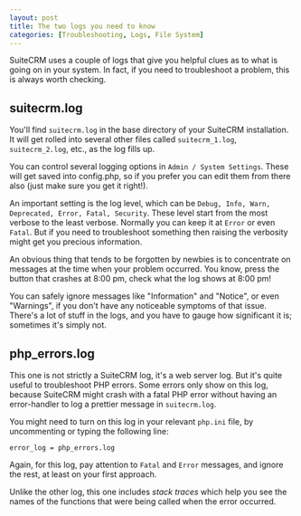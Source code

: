 ```yaml
---
layout: post
title: The two logs you need to know
categories: [Troubleshooting, Logs, File System]
---
```


SuiteCRM uses a couple of logs that give you helpful clues as to what is going on in your system. In fact, if you need to troubleshoot a problem, this is always worth checking.

## suitecrm.log ##

You'll find `suitecrm.log` in the base directory of your SuiteCRM installation. It will get rolled into several other files called `suitecrm_1.log`, `suitecrm_2.log`, etc., as the log fills up. 

You can control several logging options in `Admin / System Settings`. These will get saved into config.php, so if you prefer you can edit them from there also (just make sure you get it right!).

An important setting is the log level, which can be `Debug, Info, Warn, Deprecated, Error, Fatal, Security`. These level start from the most verbose to the least verbose. Normally you can keep it at `Error` or even `Fatal`. But if you need to troubleshoot something then raising the verbosity might get you precious information.

An obvious thing that tends to be forgotten by newbies is to concentrate on messages at the time when your problem occurred. You know, press the button that crashes at 8:00 pm, check what the log shows at 8:00 pm!

You can safely ignore messages like "Information" and "Notice", or even "Warnings", if you don't have any noticeable symptoms of that issue. There's a lot of stuff in the logs, and you have to gauge how significant it is; sometimes it's simply not.

## php_errors.log ##

This one is not strictly a SuiteCRM log, it's a web server log. But it's quite useful to troubleshoot PHP errors. Some errors only show on this log, because SuiteCRM might crash with a fatal PHP error without having an error-handler to log a prettier message in `suitecrm.log`.

You might need to turn on this log in your relevant `php.ini` file, by uncommenting or typing the following line:

`error_log = php_errors.log`

Again, for this log, pay attention to `Fatal` and `Error` messages, and ignore the rest, at least on your first approach.

Unlike the other log, this one includes _stack traces_ which help you see the names of the functions that were being called when the error occurred.